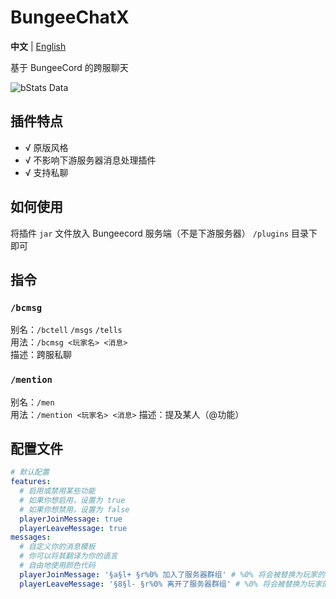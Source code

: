 # BungeeChatX

**中文** | [English](https://github.com/HJFunnyMinecraft/BungeeChatX/blob/main/README.md)

基于 BungeeCord 的跨服聊天

![bStats Data](https://bstats.org/signatures/bungeecord/bungeechatx.svg)

## 插件特点

- √ 原版风格
- √ 不影响下游服务器消息处理插件
- √ 支持私聊

## 如何使用

将插件 `jar` 文件放入 Bungeecord 服务端（不是下游服务器） `/plugins` 目录下即可

## 指令

### `/bcmsg`

别名：`/bctell` `/msgs` `/tells`\
用法：`/bcmsg <玩家名> <消息>`\
描述：跨服私聊

### `/mention`

别名：`/men`\
用法：`/mention <玩家名> <消息>`
描述：提及某人（@功能）

## 配置文件

```yaml
# 默认配置
features:
  # 启用或禁用某些功能
  # 如果你想启用，设置为 true
  # 如果你想禁用，设置为 false
  playerJoinMessage: true
  playerLeaveMessage: true
messages:
  # 自定义你的消息模板
  # 你可以将其翻译为你的语言
  # 自由地使用颜色代码
  playerJoinMessage: '§a§l+ §r%0% 加入了服务器群组' # %0% 将会被替换为玩家的名称
  playerLeaveMessage: '§8§l- §r%0% 离开了服务器群组' # %0% 将会被替换为玩家的名称
```

```
